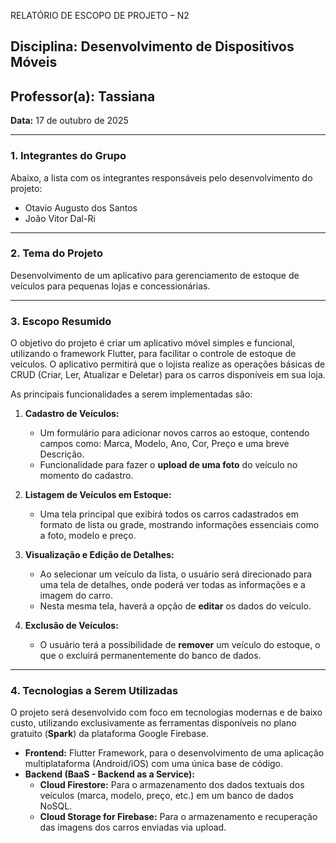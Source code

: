 RELATÓRIO DE ESCOPO DE PROJETO – N2

**Disciplina:** Desenvolvimento de Dispositivos Móveis
---
**Professor(a):** Tassiana
---
**Data:** 17 de outubro de 2025

---

### **1. Integrantes do Grupo**

Abaixo, a lista com os integrantes responsáveis pelo desenvolvimento do projeto:

* Otavio Augusto dos Santos
* João Vitor Dal-Ri

---

### **2. Tema do Projeto**

Desenvolvimento de um aplicativo para gerenciamento de estoque de veículos para pequenas lojas e concessionárias.

---

### **3. Escopo Resumido**

O objetivo do projeto é criar um aplicativo móvel simples e funcional, utilizando o framework Flutter, para facilitar o controle de estoque de veículos. O aplicativo permitirá que o lojista realize as operações básicas de CRUD (Criar, Ler, Atualizar e Deletar) para os carros disponíveis em sua loja.

As principais funcionalidades a serem implementadas são:

1.  **Cadastro de Veículos:**
    * Um formulário para adicionar novos carros ao estoque, contendo campos como: Marca, Modelo, Ano, Cor, Preço e uma breve Descrição.
    * Funcionalidade para fazer o **upload de uma foto** do veículo no momento do cadastro.

2.  **Listagem de Veículos em Estoque:**
    * Uma tela principal que exibirá todos os carros cadastrados em formato de lista ou grade, mostrando informações essenciais como a foto, modelo e preço.

3.  **Visualização e Edição de Detalhes:**
    * Ao selecionar um veículo da lista, o usuário será direcionado para uma tela de detalhes, onde poderá ver todas as informações e a imagem do carro.
    * Nesta mesma tela, haverá a opção de **editar** os dados do veículo.

4.  **Exclusão de Veículos:**
    * O usuário terá a possibilidade de **remover** um veículo do estoque, o que o excluirá permanentemente do banco de dados.

---

### **4. Tecnologias a Serem Utilizadas**

O projeto será desenvolvido com foco em tecnologias modernas e de baixo custo, utilizando exclusivamente as ferramentas disponíveis no plano gratuito (**Spark**) da plataforma Google Firebase.

* **Frontend:** Flutter Framework, para o desenvolvimento de uma aplicação multiplataforma (Android/iOS) com uma única base de código.
* **Backend (BaaS - Backend as a Service):**
    * **Cloud Firestore:** Para o armazenamento dos dados textuais dos veículos (marca, modelo, preço, etc.) em um banco de dados NoSQL.
    * **Cloud Storage for Firebase:** Para o armazenamento e recuperação das imagens dos carros enviadas via upload.
